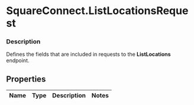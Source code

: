 # SquareConnect.ListLocationsRequest

### Description

Defines the fields that are included in requests to the __ListLocations__ endpoint.

## Properties
Name | Type | Description | Notes
------------ | ------------- | ------------- | -------------


